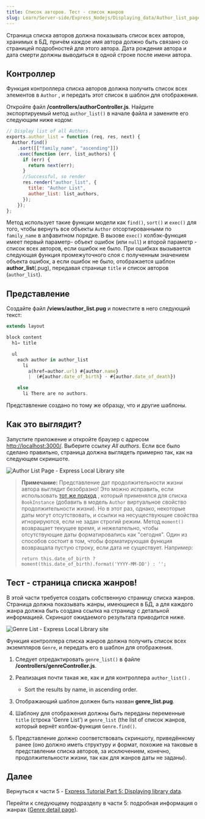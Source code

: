```yaml
---
title: Список авторов. Тест - список жанров
slug: Learn/Server-side/Express_Nodejs/Displaying_data/Author_list_page
---
```


Страница списка авторов должна показывать список всех авторов, хранимых в БД, причём каждое имя автора должно быть связано со страницей подробностей для этого автора. Дата рождения автора и дата смерти должны выводиться в одной строке после имени автора.

## Контроллер

Функция контроллера списка авторов должна получить список всех элементов в `Author` , и передать этот список в шаблон для отображения.

Откройте файл **/controllers/authorController.js**. Найдите экспортируемый метод `author_list()` в начале файла и замените его следующим ниже кодом:

```js
// Display list of all Authors.
exports.author_list = function (req, res, next) {
  Author.find()
    .sort([["family_name", "ascending"]])
    .exec(function (err, list_authors) {
      if (err) {
        return next(err);
      }
      //Successful, so render
      res.render("author_list", {
        title: "Author List",
        author_list: list_authors,
      });
    });
};
```

Метод использует такие функции модели как `find()`, `sort()` и `exec()` для того, чтобы вернуть все объекты `Author` отсортированными по `family_name` в алфавитном порядке. В вызове `exec()` колбэк-функция имеет первый параметр- объект ошибок (или `null`) и второй параметр - список всех авторов, если ошибок не было. При ошибках вызывается следующая функция промежуточного слоя с полученным значением объекта ошибок, а если ошибок не было, отображается шаблон **author_list**(.pug), передавая странице `title` и список авторов (`author_list`).

## Представление

Создайте файл **/views/author_list.pug** и поместите в него следующий текст:

```js
extends layout

block content
  h1= title

  ul
    each author in author_list
      li
        a(href=author.url) #{author.name}
        |  (#{author.date_of_birth} - #{author.date_of_death})

    else
      li There are no authors.
```

Представление создано по тому же образцу, что и другие шаблоны.

## Как это выглядит?

Запустите приложение и откройте браузер с адресом <http://localhost:3000/>. Выберите ссылку _All authors_. Если все было сделано правильно, страница должна выглядеть примерно так, как на следующем скриншоте.

![Author List Page - Express Local Library site](locallibary_express_author_list.png)

> **Примечание:** Представление дат продолжительности жизни автора выглядит безобразно! Это можно исправить, если использовать [тот же подход](/ru/docs/Learn/Server-side/Express_Nodejs/Displaying_data#date_formatting) , который применялся для списка `BookInstance` (добавить в модель `Author` виртуальное свойство продолжительности жизни). Но в этот раз, однако, некоторые даты могут отсутствовать, и ссылки на несуществующие свойства игнорируются, если не задан строгий режим. Метод `moment()` возвращает текущее время, и нежелательно, чтобы отсутствующие даты форматировались как "сегодня". Один из способов состоит в том, чтобы форматирующая функция возвращала пустую строку, если дата не существует. Например:
>
> `return this.date_of_birth ? moment(this.date_of_birth).format('YYYY-MM-DD') : '';`

## Тест - страница списка жанров!

В этой части требуется создать собственную страницу списка жанров. Страница должна показывать жанры, имеющиеся в БД, а для каждого жанра должна быть создана ссылка на страницу с детальной информацией. Скриншот ожидаемого результата приводится ниже.

![Genre List - Express Local Library site](locallibary_express_genre_list.png)

Функция контроллера списка жанров должна получить список всех экземпляров `Genre`, и передать его в шаблон для отображения.

1. Следует отредактировать `genre_list()` в файле **/controllers/genreController.js**.
2. Реализация почти такая же, как и для контроллера `author_list()` .

   - Sort the results by name, in ascending order.

3. Отображающий шаблон должен быть назван **genre_list.pug**.
4. Шаблону для отображения должны быть переданы переменные `title` (строка 'Genre List') и `genre_list` (the list of список жанров, который вернёт колбэк-функция `Genre.find()`.
5. Представление должно соответствовать скриншоту, приведённому ранее (оно должно иметь структуру и формат, похожие на таковые в представлении списка авторов, за исключением, конечно, продолжительности жизни, так как для жанров даты не заданы).

## Далее

Вернуться к части 5 - [Express Tutorial Part 5: Displaying library data](/ru/docs/Learn/Server-side/Express_Nodejs/Displaying_data).

Перейти к следующему подразделу в части 5: подробная информация о жанрах ([Genre detail page](/ru/docs/Learn/Server-side/Express_Nodejs/Displaying_data/Genre_detail_page)).
